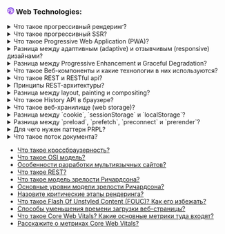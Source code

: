 <h3>
  <img src="../assets/WWW.png" width="16" height="16" />
  <span>Web Technologies:</span>
</h3>

<details>
<summary><a href="https://youtu.be/IooJ3P2VUYs?t=26"></a>Что такое прогрессивный рендеринг?</summary>
    <br/>
</details>

<details>
<summary><a href="https://youtu.be/trriSYNrHw4?t=25"></a>Что такое прогрессивный SSR?</summary>
    <br/>
</details>

<details>
<summary><a href="https://youtu.be/XtQPrt8G0n8?t=76"></a>Что такое Progressive Web Application (PWA)?</summary>
    <br/>
</details>

<details>
<summary><a href="https://youtu.be/1eIRTdgzHtw?t=233"></a>Разница между адаптивным (adaptive) и отзывчивым (responsive) дизайнами?</summary>
    <br/>
</details>

<details>
<summary><a href="https://youtu.be/rlWgI7AvV18?t=286"></a>Разница между Progressive Enhancement и Graceful Degradation?</summary>
    <br/>
</details>

<details>
<summary><a href="https://youtu.be/G4iYlbilozM?t=704"></a>Что такое Веб-компоненты и какие технологии в них используются?</summary>
    <br/>
</details>

<details>
<summary><a href="https://youtu.be/__neFkxAO9s?t=334"></a>Что такое REST и RESTful api?</summary>
    <br/>
</details>


<details>
<summary><a href="https://youtu.be/-mWa7erZu64?t=159"></a>Принципы REST-архитектуры?</summary>
    <br/>
</details>

<details>
<summary><a href="https://youtu.be/yvOXvZ8aEFo?t=209"></a>Разница между layout, painting и compositing?</summary>
    <br/>
</details>

<details>
<summary><a href="https://youtu.be/XtQPrt8G0n8?t=352"></a>Что такое History API в браузере?</summary>
    <br/>
</details>

<details>
<summary><a href="https://youtu.be/XtQPrt8G0n8?t=406"></a>Что такое веб-хранилище (web storage)?</summary>
    <br/>
</details>

<details>
<summary><a href="https://youtu.be/nvktMVFM0_M?t=604"></a>Разница между `cookie`, `sessionStorage` и `localStorage`?</summary>
    <br/>
</details>


<details>
<summary><a href="https://youtu.be/DQ0BLu6rZYc?t=410"></a>Разница между `preload`, `prefetch`, `preconnect` и `prerender`?</summary>
    <br/>
</details>

<details>
<summary><a href="https://youtu.be/DQ0BLu6rZYc?t=519"></a>Для чего нужен паттерн PRPL?</summary>
    <br/>
</details>

<details>
<summary><a href="https://youtu.be/trriSYNrHw4?t=102"></a>Что такое поток документа?</summary>
    <br/>
</details>


- [Что такое кроссбраузерность?](https://youtu.be/kx3dR6ztICU?t=90)
- [Что такое OSI модель?](https://youtu.be/-mWa7erZu64?t=461)
- [Особенности разработки мультиязычных сайтов?](https://youtu.be/yvOXvZ8aEFo?t=82)
- [Что такое REST?](https://youtu.be/ovV8GhIkzBE?t=352)
- [Что такое модель зрелости Ричардсона?](https://youtu.be/-mWa7erZu64?t=30)
- [Основные уровни модели зрелости Ричардсона?](https://youtu.be/-mWa7erZu64?t=73)
- [Назовите критические этапы рендеринга?](https://youtu.be/3NGkctg4lsE?t=31)
- [Что такое Flash Of Unstyled Content (FOUC)? Как его избежать?](https://youtu.be/yvOXvZ8aEFo?t=164)
- [Способы уменьшения времени загрузки веб-страницы?]()
- [Что такое Core Web Vitals? Какие основные метрики туда входят?](https://youtu.be/DQ0BLu6rZYc?t=214)
- [Расскажите о метриках Core Web Vitals?](https://youtu.be/DQ0BLu6rZYc?t=314)

